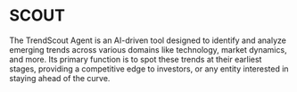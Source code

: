 # SCOUT
The TrendScout Agent is an AI-driven tool designed to identify and analyze emerging trends across various domains like technology, market dynamics, and more. Its primary function is to spot these trends at their earliest stages, providing a competitive edge to investors, or any entity interested in staying ahead of the curve.
